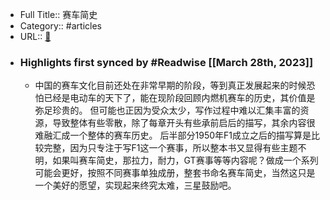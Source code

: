 - Full Title:: 赛车简史
- Category:: #articles
- URL:: [🔗](https://book.douban.com/subject/35075996/)
- ### Highlights first synced by #Readwise [[March 28th, 2023]]
    - 中国的赛车文化目前还处在非常早期的阶段，等到真正发展起来的时候恐怕已经是电动车的天下了，能在现阶段回顾内燃机赛车的历史，其价值是弥足珍贵的。
但可能也正因为受众太少，写作过程中难以汇集丰富的资源，导致整体有些零散，除了每章开头有些承前启后的描写，其余内容很难融汇成一个整体的赛车历史。
后半部分1950年F1成立之后的描写算是比较完整，因为只专注于写F1这一个赛事，所以整本书又显得有些主题不明，如果叫赛车简史，那拉力，耐力，GT赛事等等内容呢？做成一个系列可能会更好，按照不同赛事单独成册，整套书命名赛车简史，当然这只是一个美好的愿望，实现起来终究太难，三星鼓励吧。
